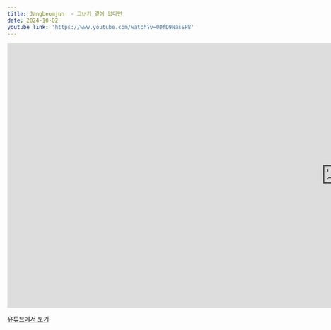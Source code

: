```yaml
---
title: Jangbeomjun  - 그녀가 곁에 없다면
date: 2024-10-02
youtube_link: 'https://www.youtube.com/watch?v=0DfD9NasSP8'
---
```


<iframe width="1500" height="600" src="https://www.youtube.com/embed/0DfD9NasSP8" frameborder="0" allow="accelerometer; autoplay; clipboard-write; encrypted-media; gyroscope; picture-in-picture" allowfullscreen></iframe>

[유튜브에서 보기](https://www.youtube.com/watch?v=0DfD9NasSP8)
